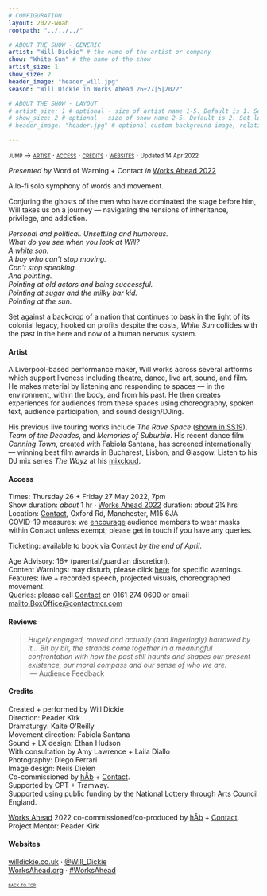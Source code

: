 ```yaml
---
# CONFIGURATION
layout: 2022-woah
rootpath: "../../../"

# ABOUT THE SHOW - GENERIC
artist: "Will Dickie" # the name of the artist or company
show: "White Sun" # the name of the show
artist_size: 1
show_size: 2
header_image: "header_will.jpg"
season: "Will Dickie in Works Ahead 26+27|5|2022"

# ABOUT THE SHOW - LAYOUT
# artist_size: 1 # optional - size of artist name 1-5. Default is 1. Set longer names to lower values
# show_size: 2 # optional - size of show name 2-5. Default is 2. Set longer names to lower values
# header_image: "header.jpg" # optional custom background image, relative to current page

---
```

<span style='font-variant: small-caps'>jump → [artist](/current/2022-worksahead/dickie/#artist) · [access](/current/2022-worksahead/dickie/#access) · [credits](/current/2022-worksahead/mccaffrey/#credits) · [websites](/current/2022-worksahead/dickie/#websites)</span> · <small>Updated 14 Apr 2022</small>        
        
*Presented by* Word of Warning + Contact *in* [Works Ahead 2022](/current/2022-worksahead)        
        
A lo-fi solo symphony of words and movement.         
           
Conjuring the ghosts of the men who have dominated the stage before him, Will takes us on a journey — navigating the tensions of inheritance, privilege, and addiction.        
        
*Personal and political. Unsettling and humorous.<br>What do you see when you look at Will?<br>A white son.<br>A boy who can’t stop moving.<br>Can't stop speaking.<br>And pointing.<br>Pointing at old actors and being successful.<br>Pointing at sugar and the milky bar kid.<br>Pointing at the sun.*        
        
Set against a backdrop of a nation that continues to bask in the light of its colonial legacy, hooked on profits despite the costs, *White Sun* collides with the past in the here and now of a human nervous system.         
         
#### Artist        
A Liverpool-based performance maker, Will works across several artforms which support liveness including theatre, dance, live art, sound, and film.<br>He makes material by listening and responding to spaces — in the environment, within the body, and from his past. He then creates experiences for audiences from these spaces using choreography, spoken text, audience participation, and sound design/DJing.        
          
His previous live touring works include *The Rave Space* ([shown in SS19](/archive/2019-springsummer/dickie)), *Team of the Decades*, and *Memories of Suburbia*. His recent dance film *Canning Town*, created with Fabiola Santana, has screened internationally — winning best film awards in Bucharest, Lisbon, and Glasgow. Listen to his DJ mix series *The Wayz* at his <a href="https://www.mixcloud.com/AlwaysWill" target="_blank">mixcloud</a>.         
        
#### Access                 
Times: Thursday 26 + Friday 27 May 2022, 7pm<br>Show duration: *about* 1 hr · [Works Ahead 2022](/current/2022-worksahead) duration: *about* 2¼ hrs<br>Location: <a href="https://contactmcr.com/about-us/your-visit" target="_blank">Contact</a>, Oxford Rd, Manchester, M15 6JA<br>COVID-19 measures: we <a href="https://contactmcr.com/covid-19-faq" target="_blank">encourage</a> audience members to wear masks within Contact unless exempt; please get in touch if you have any queries.        
       
Ticketing: available to book via Contact *by the end of April*.        
        
Age Advisory: 16+ (parental/guardian discretion).<br>Content Warnings: may disturb, please click [here](/warnings) for specific warnings.<br>Features: live + recorded speech, projected visuals, choreographed movement.<br>Queries: please call <a href="https://contactmcr.com/accessibility" target="_blank">Contact</a> on 0161 274 0600 or email <mailto:BoxOffice@contactmcr.com>        


#### Reviews         
>*Hugely engaged, moved and actually (and lingeringly) harrowed by it… Bit by bit, the strands come together in a meaningful confrontation with how the past still haunts and shapes our present existence, our moral compass and our sense of who we are.*<br>&nbsp;— Audience Feedback        

#### Credits         
Created + performed by Will Dickie<br>Direction: Peader Kirk<br>Dramaturgy: Kaite O'Reilly<br>Movement direction: Fabiola Santana<br>Sound + LX design: Ethan Hudson<br>With consultation by Amy Lawrence + Laila Diallo<br>Photography: Diego Ferrari<br>Image design: Neils Dielen<br>Co-commissioned by [hÅb](/hab) + <a href="https://contactmcr.com" target="_blank">Contact</a>.<br>Supported by CPT + Tramway.<br>Supported using public funding by the National Lottery through Arts Council England.        
         
[Works Ahead](/hab/worksahead) 2022 co-commissioned/co-produced by [hÅb](/hab) + <a href="https://contactmcr.com" target="_blank">Contact</a>.<br>Project Mentor: Peader Kirk        
         
#### Websites          
<a href="http://willdickie.co.uk" target="_blank">willdickie.co.uk</a> · <a href="http://twitter.com/Will_Dickie" target="_blank">@Will_Dickie</a><br><a href="http://worksahead.org" target="_blank">WorksAhead.org</a> · <a href="http://twitter.com/hashtag/WorksAhead" target="_blank">#WorksAhead</a>         
          
<small><span style='font-variant: small-caps'>[back to top](/current/2022-worksahead/dickie)</span></small>
